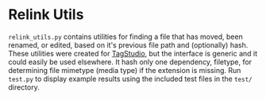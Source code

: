 # Relink Utils

`relink_utils.py` contains utilities for finding a file that has moved, been renamed, or edited, based on it's previous file path and (optionally) hash.
These utilities were created for [TagStudio](https://github.com/TagStudioDev/TagStudio), but the interface is generic and it could easily be used elsewhere.
It hash only one dependency, filetype, for determining file mimetype (media type) if the extension is missing.
Run `test.py` to display example results using the included test files in the `test/` directory.